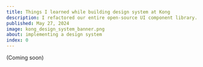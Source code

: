 ```yaml
---
title: Things I learned while building design system at Kong
description: I refactored our entire open-source UI component library. Here are a few lessons I learned.
published: May 27, 2024
image: kong_design_system_banner.png
about: implementing a design system
index: 0
---
```


(Coming soon)